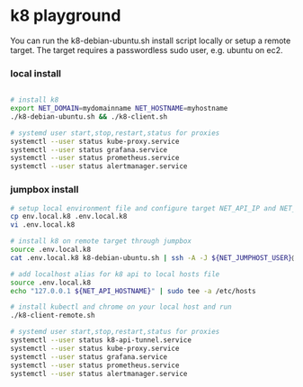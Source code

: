 # k8 playground

You can run the k8-debian-ubuntu.sh install script locally or setup a remote target. The target requires a passwordless sudo user, e.g. ubuntu on ec2.

### local install
```bash

# install k8
export NET_DOMAIN=mydomainname NET_HOSTNAME=myhostname
./k8-debian-ubuntu.sh && ./k8-client.sh

# systemd user start,stop,restart,status for proxies
systemctl --user status kube-proxy.service
systemctl --user status grafana.service
systemctl --user status prometheus.service
systemctl --user status alertmanager.service
```

### jumpbox install
```bash
# setup local environment file and configure target NET_API_IP and NET_JUMPHOST
cp env.local.k8 .env.local.k8
vi .env.local.k8

# install k8 on remote target through jumpbox
source .env.local.k8
cat .env.local.k8 k8-debian-ubuntu.sh | ssh -A -J ${NET_JUMPHOST_USER}@${NET_JUMPHOST} ${NET_API_HOSTNAME_USER}@${NET_HOSTIP} 'bash -s'

# add localhost alias for k8 api to local hosts file
source .env.local.k8
echo "127.0.0.1 ${NET_API_HOSTNAME}" | sudo tee -a /etc/hosts

# install kubectl and chrome on your local host and run
./k8-client-remote.sh

# systemd user start,stop,restart,status for proxies
systemctl --user status k8-api-tunnel.service
systemctl --user status kube-proxy.service
systemctl --user status grafana.service
systemctl --user status prometheus.service
systemctl --user status alertmanager.service
````
